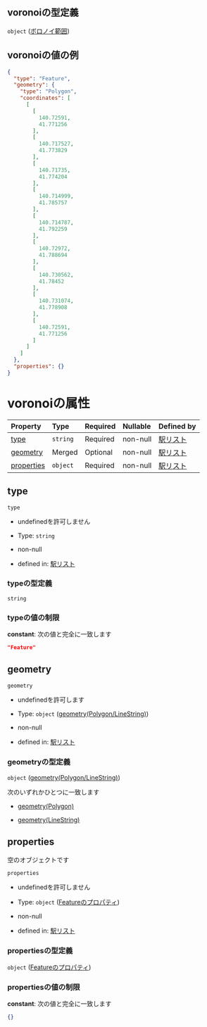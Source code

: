 ## voronoiの型定義

`object` ([ボロノイ範囲](station-駅オブジェクト-properties-ボロノイ範囲.md))

## voronoiの値の例

```json
{
  "type": "Feature",
  "geometry": {
    "type": "Polygon",
    "coordinates": [
      [
        [
          140.72591,
          41.771256
        ],
        [
          140.717527,
          41.773829
        ],
        [
          140.71735,
          41.774204
        ],
        [
          140.714999,
          41.785757
        ],
        [
          140.714787,
          41.792259
        ],
        [
          140.72972,
          41.788694
        ],
        [
          140.730562,
          41.78452
        ],
        [
          140.731074,
          41.778908
        ],
        [
          140.72591,
          41.771256
        ]
      ]
    ]
  },
  "properties": {}
}
```

# voronoiの属性

| Property                  | Type     | Required | Nullable | Defined by                                                                                                                                  |
| :------------------------ | :------- | :------- | :------- | :------------------------------------------------------------------------------------------------------------------------------------------ |
| [type](#type)             | `string` | Required | non-null | [駅リスト](station-駅オブジェクト-properties-ボロノイ範囲-properties-type.md "undefined#/items/properties/voronoi/properties/type")                          |
| [geometry](#geometry)     | Merged   | Optional | non-null | [駅リスト](station-駅オブジェクト-properties-ボロノイ範囲-properties-geometrypolygonlinestring.md "undefined#/items/properties/voronoi/properties/geometry") |
| [properties](#properties) | `object` | Required | non-null | [駅リスト](station-駅オブジェクト-properties-ボロノイ範囲-properties-featureのプロパティ.md "undefined#/items/properties/voronoi/properties/properties")           |

## type



`type`

*   undefinedを許可しません

*   Type: `string`

*   non-null

*   defined in: [駅リスト](station-駅オブジェクト-properties-ボロノイ範囲-properties-type.md "undefined#/items/properties/voronoi/properties/type")

### typeの型定義

`string`

### typeの値の制限

**constant**: 次の値と完全に一致します

```json
"Feature"
```

## geometry



`geometry`

*   undefinedを許可します

*   Type: `object` ([geometry(Polygon/LineString)](station-駅オブジェクト-properties-ボロノイ範囲-properties-geometrypolygonlinestring.md))

*   non-null

*   defined in: [駅リスト](station-駅オブジェクト-properties-ボロノイ範囲-properties-geometrypolygonlinestring.md "undefined#/items/properties/voronoi/properties/geometry")

### geometryの型定義

`object` ([geometry(Polygon/LineString)](station-駅オブジェクト-properties-ボロノイ範囲-properties-geometrypolygonlinestring.md))

次のいずれかひとつに一致します

*   [geometry(Polygon)](station-駅オブジェクト-properties-ボロノイ範囲-properties-geometrypolygonlinestring-oneof-geometrypolygon.md "check type definition")

*   [geometry(LineString)](station-駅オブジェクト-properties-ボロノイ範囲-properties-geometrypolygonlinestring-oneof-geometrylinestring.md "check type definition")

## properties

空のオブジェクトです

`properties`

*   undefinedを許可しません

*   Type: `object` ([Featureのプロパティ](station-駅オブジェクト-properties-ボロノイ範囲-properties-featureのプロパティ.md))

*   non-null

*   defined in: [駅リスト](station-駅オブジェクト-properties-ボロノイ範囲-properties-featureのプロパティ.md "undefined#/items/properties/voronoi/properties/properties")

### propertiesの型定義

`object` ([Featureのプロパティ](station-駅オブジェクト-properties-ボロノイ範囲-properties-featureのプロパティ.md))

### propertiesの値の制限

**constant**: 次の値と完全に一致します

```json
{}
```

